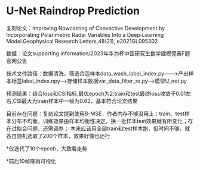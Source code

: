 # U-Net Raindrop Prediction
复刻论文：Improving Nowcasting of Convective Development by Incorporating Polarimetric Radar Variables Into a Deep‐Learning Model.Geophysical Research Letters,48(21), e2021GL095302

数据：论文supporting information/2023年华为杯中国研究生数学建模竞赛F题官网公告

技术文件路径：数据清洗，筛选合适样本data_wash_label_index.py--->产出样本标签label_index.npy-->存储样本数据var_data_filter_re.py-->模型U_net.py

预测结果：结合loss和CSI指标,最优epoch为2;train和test最终loss收敛于0.01左右,CSI最大为train样本中一帧为0.62，基本符合论文结果

目前存在问题：复刻论文提到使用B-MSE，作者内存不够没用上；train、test样本分布不均衡，训练效果由样本均衡性决定，换一批样本test效果就有所变化；存在过拟合问题，还需调参；
本来应该用全部train和test样本跑，但时间不够，就各自随机选取了200个样本，效果好像也还行

*仅迭代了10个epcoh，大致看走势

*前后10帧降雨可视化


